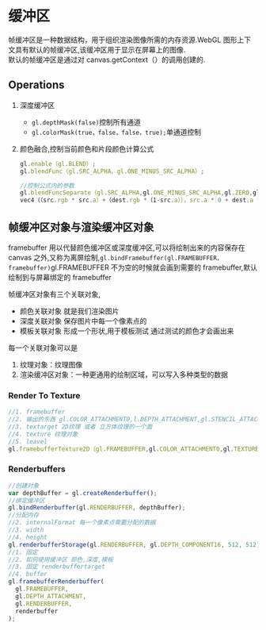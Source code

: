 # 缓冲区

帧缓冲区是一种数据结构，用于组织渲染图像所需的内存资源.WebGL 图形上下文具有默认的帧缓冲区,该缓冲区用于显示在屏幕上的图像.  
默认的帧缓冲区是通过对 canvas.getContext（）的调用创建的.

## Operations

1. 深度缓冲区

   - `gl.depthMask(false)`控制所有通道
   - `gl.colorMask(true，false，false，true);`单通道控制

2. 颜色融合,控制当前颜色和片段颜色计算公式

   ```js
   gl.enable（gl.BLEND）;
   gl.blendFunc（gl.SRC_ALPHA，gl.ONE_MINUS_SRC_ALPHA）;
   ```

   ```js
   //控制公式内的参数
   gl.blendFuncSeparate（gl.SRC_ALPHA,gl.ONE_MINUS_SRC_ALPHA,gl.ZERO,gl.ONE）;
   vec4（（src.rgb * src.a）+（dest.rgb *（1-src.a）），src.a * 0 + dest.a * 1）;
   ```

## 帧缓冲区对象与渲染缓冲区对象

framebuffer 用以代替颜色缓冲区或深度缓冲区,可以将绘制出来的内容保存在 canvas 之外,又称为离屏绘制,`gl.bindFramebuffer(gl.FRAMEBUFFER，framebuffer)`gl.FRAMEBUFFER 不为空的时候就会画到需要的 framebuffer,默认绘制到与屏幕绑定的 framebuffer

帧缓冲区对象有三个关联对象,

- 颜色关联对象 就是我们渲染图片
- 深度关联对象 保存图片中每一个像素点的
- 模板关联对象 形成一个形状,用于模板测试 通过测试的颜色才会画出来

每一个关联对象可以是

1. 纹理对象：纹理图像
2. 渲染缓冲区对象：一种更通用的绘制区域，可以写入多种类型的数据

### Render To Texture

```js
//1. framebuffer
//2. 输出的东西 gl.COLOR_ATTACHMENT0,l.DEPTH_ATTACHMENT,gl.STENCIL_ATTACHMENT
//3. textarget 2D纹理 或者 立方体纹理的一个面
//4. texture 纹理对象
//5. leavel
gl.framebufferTexture2D（gl.FRAMEBUFFER,gl.COLOR_ATTACHMENT0,gl.TEXTURE_2D,texture，0）;
```

### Renderbuffers

```js
//创建对象
var depthBuffer = gl.createRenderbuffer();
//绑定缓冲区
gl.bindRenderbuffer(gl.RENDERBUFFER, depthBuffer);
//分配内存
//2. internalFormat 每一个像素点需要分配的数据
//3. width
//4. height
gl.renderbufferStorage(gl.RENDERBUFFER, gl.DEPTH_COMPONENT16, 512, 512);
//1. 固定
//2. 如何使用缓冲区 颜色,深度,模板
//3. 固定 renderbuffertarget
//4. buffer
gl.framebufferRenderbuffer(
  gl.FRAMEBUFFER,
  gl.DEPTH_ATTACHMENT,
  gl.RENDERBUFFER,
  renderbuffer
);
```
